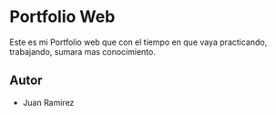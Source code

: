 # Portfolio Web
Este es mi Portfolio web que con el tiempo en que vaya practicando, trabajando, sumara mas conocimiento.

## Autor
- Juan Ramirez
